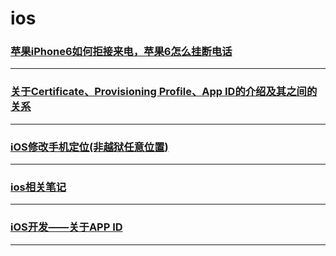 ios
===

### [苹果iPhone6如何拒接来电，苹果6怎么挂断电话](hang-up)

---

### [关于Certificate、Provisioning Profile、App ID的介绍及其之间的关系](intro-for-ios-dev)

---

### [iOS修改手机定位(非越狱任意位置)](ios-modified-mobile-phone-positioning-not-escape-any-position)

---

### [ios相关笔记](note)

---

### [iOS开发——关于APP ID](something-about-app-id)

---
